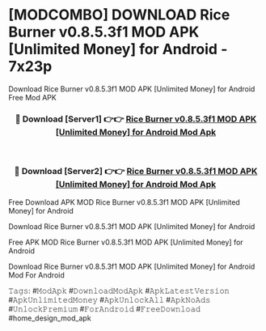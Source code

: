 # [MODCOMBO] DOWNLOAD Rice Burner v0.8.5.3f1 MOD APK [Unlimited Money] for Android - 7x23p
Download Rice Burner v0.8.5.3f1 MOD APK [Unlimited Money] for Android Free Mod APK

<div align="center">
<h3>🔴 Download [Server1] 👉👉 <a href="https://apk-comot.site?title=Rice_Burner_v0.8.5.3f1_MOD_APK_[Unlimited_Money]_for_Android">Rice Burner v0.8.5.3f1 MOD APK [Unlimited Money] for Android Mod Apk</a></h3><br>

<h3>🔴 Download [Server2] 👉👉 <a href="https://apk-comot.site?title=Rice_Burner_v0.8.5.3f1_MOD_APK_[Unlimited_Money]_for_Android">Rice Burner v0.8.5.3f1 MOD APK [Unlimited Money] for Android Mod Apk</a></h3>
</div>


Free Download APK MOD Rice Burner v0.8.5.3f1 MOD APK [Unlimited Money] for Android

Download Rice Burner v0.8.5.3f1 MOD APK [Unlimited Money] for Android 

Free APK MOD Rice Burner v0.8.5.3f1 MOD APK [Unlimited Money] for Android 

Download Rice Burner v0.8.5.3f1 MOD APK [Unlimited Money] for Android Mod For Android

𝚃𝚊𝚐𝚜: #𝙼𝚘𝚍𝙰𝚙𝚔 #𝙳𝚘𝚠𝚗𝚕𝚘𝚊𝚍𝙼𝚘𝚍𝙰𝚙𝚔 #𝙰𝚙𝚔𝙻𝚊𝚝𝚎𝚜𝚝𝚅𝚎𝚛𝚜𝚒𝚘𝚗 #𝙰𝚙𝚔𝚄𝚗𝚕𝚒𝚖𝚒𝚝𝚎𝚍𝙼𝚘𝚗𝚎𝚢 #𝙰𝚙𝚔𝚄𝚗𝚕𝚘𝚌𝚔𝙰𝚕𝚕 #𝙰𝚙𝚔𝙽𝚘𝙰𝚍𝚜 #𝚄𝚗𝚕𝚘𝚌𝚔𝙿𝚛𝚎𝚖𝚒𝚞𝚖 #𝙵𝚘𝚛𝙰𝚗𝚍𝚛𝚘𝚒𝚍 #𝙵𝚛𝚎𝚎𝙳𝚘𝚠𝚗𝚕𝚘𝚊𝚍 #home_design_mod_apk